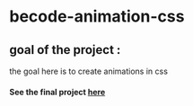 # becode-animation-css

## goal of the project :

the goal here is to create animations in css

#### See the final project [here](https://osimers1.github.io/becode-animation-css/.)
